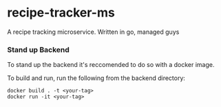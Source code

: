 # recipe-tracker-ms
A recipe tracking microservice. Written in go, managed guys


### Stand up Backend

To stand up the backend it's reccomended to do so with a docker image.

To build and run, run the following from the backend directory:

```
docker build . -t <your-tag>
docker run -it <your-tag>
```
